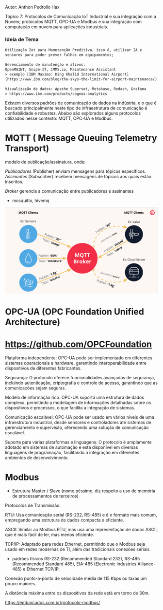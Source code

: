 Autor: Anthon Pedrollo Hax

Tópico 7: Protocolos de Comunicação IoT Industrial e sua integração com a Nuvem; protocolos MQTT, OPC-UA e Modbus e sua integração com computação em nuvem para aplicações industriais.


### Ideia de Tema
    Utilização Iot para Manutenção Preditiva, isso é, utilizar IA e sensores para poder prever falhas em equipamentos;

    Gerenciamento de manutenção e ativos:
    OpenMAINT, Snipe-IT, CMMS.io, Maintenance Assistant
    > exemplo [IBM Maximo: King Khalid International Airport](https://www.ibm.com/blog/the-skys-the-limit-for-airport-maintenance/)

    Visualização de dados: Apache Superset, Metabase, Redash, Grafana
    > https://www.ibm.com/products/cognos-analytics


Existem diversos padrões de comunicação de dados na indústria, e o que é buscado principalmente neste tipo de infraestrutura de comunicação é confiabilidade e robustez. Abaixo são explorados alguns protocolos utilizados nesse contexto: MQTT, OPC-UA e Modbus.

# MQTT ( Message Queuing Telemetry Transport)

modelo de publicação/assinatura, onde:

*Publicadores* (Publisher) enviam mensagens para tópicos específicos.
*Assinantes* (Subscriber) recebem mensagens de tópicos aos quais estão inscritos.

*Broker* gerencia a comunicação entre publicadores e assinantes

- mosquitto, hivemq

[<img alt="MQTT" width="600px" src="MQTT_Diagram.png" />](https://www.twilio.com/en-us/blog/what-is-mqtt)


# OPC-UA (OPC Foundation Unified Architecture)

# <https://github.com/OPCFoundation>

Plataforma independente: OPC-UA pode ser implementado em diferentes sistemas operacionais e hardware, garantindo interoperabilidade entre dispositivos de diferentes fabricantes.

Segurança: O protocolo oferece funcionalidades avançadas de segurança, incluindo autenticação, criptografia e controle de acesso, garantindo que as comunicações sejam seguras.

Modelo de informação rico: OPC-UA suporta uma estrutura de dados complexa, permitindo a modelagem de informações detalhadas sobre os dispositivos e processos, o que facilita a integração de sistemas.

Comunicação escalável: OPC-UA pode ser usado em vários níveis de uma infraestrutura industrial, desde sensores e controladores até sistemas de gerenciamento e supervisão, oferecendo uma solução de comunicação escalável.

Suporte para várias plataformas e linguagens: O protocolo é amplamente adotado em sistemas de automação e está disponível em diversas linguagens de programação, facilitando a integração em diferentes ambientes de desenvolvimento.


# Modbus

- Estrutura Master / Slave (nome péssimo, diz respeito a uso de memória de processamentos de terceiros)

Protocolos de Transmissão:

 RTU: Usa comunicação serial (RS-232, RS-485) e é o formato mais comum, empregando uma estrutura de dados compacta e eficiente.


 ASCII: Similar ao Modbus RTU, mas usa uma representação de dados ASCII, que é mais fácil de ler, mas menos eficiente.


 TCP/IP: Adaptado para redes Ethernet, permitindo que o Modbus seja usado em redes modernas de TI, além das tradicionais conexões seriais.

- padrões físicos RS-232 (Recommended Standard 232), RS-485 (Recommended Standard 485), EIA-485 (Electronic Industries Alliance-485) e Ethernet TCP/IP.

Conexão ponto-a-ponto de velocidade média de 115 Kbps ou taxas um pouco maiores.

A distância máxima entre os dispositivos da rede está em torno de 30m.

<https://embarcados.com.br/protocolo-modbus/>
